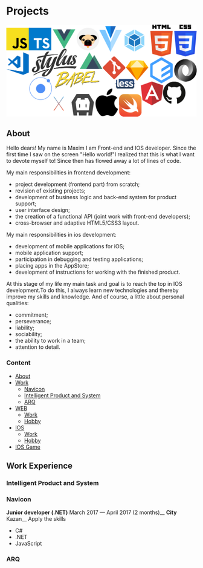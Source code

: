 # Projects
![](assets/main.png)
## About

  Hello dears! My name is Maxim I am Front-end and IOS developer. Since the first time I saw on the screen "Hello world!"I realized that this is what I want to devote myself to! Since then has flowed away a lot of lines of code.

My main responsibilities in frontend development: 
* project development (frontend part) from scratch;
* revision of existing projects;
* development of business logic and back-end system for product support;
* user interface design;
* the creation of a functional API (joint work with front-end developers);
* cross-browser and adaptive HTML5/CSS3 layout.
  
My main responsibilities in ios development:
* development of mobile applications for iOS;
* mobile application support;
* participation in debugging and testing applications;
* placing apps in the AppStore;
* development of instructions for working with the finished product.
    

Аt this stage of my life my main task and goal is to reach the top in IOS development.To do this, I always learn new technologies and thereby improve my skills and knowledge. And of course, a little about personal qualities:
* commitment;
* perseverance;
* liability;
* sociability;
* the ability to work in a team;
* attention to detail.


### Content
- [About](#about)
- [Work](#work)
  - [Navicon](#navicon)
  - [Intelligent Product and System](#intelligent-product-and-system)
  - [ARQ](#work-arq)
- [WEB](#web-development)
  - [Work](#web-work)
  - [Hobby](#web-hobby)
- [IOS](#ios-development)
  - [Work](#web-work)
  - [Hobby](#web-hobby)
- [IOS Game](#ios-game)

## Work Experience

### Intelligent Product and System

### Navicon

**Junior developer (.NET)** March 2017 — April 2017 (2 months)__
**City** Kazan__
Apply the skills
* C#
* .NET
* JavaScript

### ARQ


